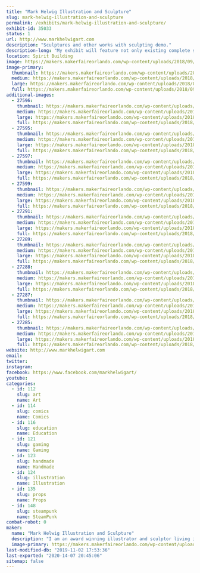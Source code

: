 ```yaml
---
title: "Mark Helwig Illustration and Sculpture"
slug: mark-helwig-illustration-and-sculpture
permalink: /exhibits/mark-helwig-illustration-and-sculpture/
exhibit-id: 35033
status: 1
url: http://www.markhelwigart.com
description: "Sculptures and other works with sculpting demo."
description-long: "My exhibit will feature not only existing complete sculptures, paintings and drawing but I will also be working on a sculpture through the show and answering questions during the demonstration."
location: Spirit Building
image: https://makers.makerfaireorlando.com/wp-content/uploads/2018/09/New-Sculptures-for-Dragon-Con-2018-914x1024.jpg
image-primary:
  thumbnail: https://makers.makerfaireorlando.com/wp-content/uploads/2018/09/New-Sculptures-for-Dragon-Con-2018-150x150.jpg
  medium: https://makers.makerfaireorlando.com/wp-content/uploads/2018/09/New-Sculptures-for-Dragon-Con-2018-268x300.jpg
  large: https://makers.makerfaireorlando.com/wp-content/uploads/2018/09/New-Sculptures-for-Dragon-Con-2018-914x1024.jpg
  full: https://makers.makerfaireorlando.com/wp-content/uploads/2018/09/New-Sculptures-for-Dragon-Con-2018.jpg
additional-images:
  - 27596:
    thumbnail: https://makers.makerfaireorlando.com/wp-content/uploads/2018/09/Chef-Cthulhu-150x150.jpg
    medium: https://makers.makerfaireorlando.com/wp-content/uploads/2018/09/Chef-Cthulhu-229x300.jpg
    large: https://makers.makerfaireorlando.com/wp-content/uploads/2018/09/Chef-Cthulhu-780x1024.jpg
    full: https://makers.makerfaireorlando.com/wp-content/uploads/2018/09/Chef-Cthulhu.jpg
  - 27595:
    thumbnail: https://makers.makerfaireorlando.com/wp-content/uploads/2018/09/Open-Your-Mind-revised-3.02.19-PM-150x150.jpg
    medium: https://makers.makerfaireorlando.com/wp-content/uploads/2018/09/Open-Your-Mind-revised-3.02.19-PM-280x300.jpg
    large: https://makers.makerfaireorlando.com/wp-content/uploads/2018/09/Open-Your-Mind-revised-3.02.19-PM-956x1024.jpg
    full: https://makers.makerfaireorlando.com/wp-content/uploads/2018/09/Open-Your-Mind-revised-3.02.19-PM.jpg
  - 27597:
    thumbnail: https://makers.makerfaireorlando.com/wp-content/uploads/2018/09/Hook-Triumphant-150x150.jpg
    medium: https://makers.makerfaireorlando.com/wp-content/uploads/2018/09/Hook-Triumphant-247x300.jpg
    large: https://makers.makerfaireorlando.com/wp-content/uploads/2018/09/Hook-Triumphant-844x1024.jpg
    full: https://makers.makerfaireorlando.com/wp-content/uploads/2018/09/Hook-Triumphant.jpg
  - 27599:
    thumbnail: https://makers.makerfaireorlando.com/wp-content/uploads/2018/09/Evil-ution-for-Imprint-150x150.jpg
    medium: https://makers.makerfaireorlando.com/wp-content/uploads/2018/09/Evil-ution-for-Imprint-300x153.jpg
    large: https://makers.makerfaireorlando.com/wp-content/uploads/2018/09/Evil-ution-for-Imprint-1024x523.jpg
    full: https://makers.makerfaireorlando.com/wp-content/uploads/2018/09/Evil-ution-for-Imprint.jpg
  - 27291:
    thumbnail: https://makers.makerfaireorlando.com/wp-content/uploads/2018/09/EEP-Dragon-Con-Art-Show-150x150.jpg
    medium: https://makers.makerfaireorlando.com/wp-content/uploads/2018/09/EEP-Dragon-Con-Art-Show-270x300.jpg
    large: https://makers.makerfaireorlando.com/wp-content/uploads/2018/09/EEP-Dragon-Con-Art-Show.jpg
    full: https://makers.makerfaireorlando.com/wp-content/uploads/2018/09/EEP-Dragon-Con-Art-Show.jpg
  - 27289:
    thumbnail: https://makers.makerfaireorlando.com/wp-content/uploads/2018/09/Winning-Smile-Dragon-Con-Art-Show-150x150.jpg
    medium: https://makers.makerfaireorlando.com/wp-content/uploads/2018/09/Winning-Smile-Dragon-Con-Art-Show-300x300.jpg
    large: https://makers.makerfaireorlando.com/wp-content/uploads/2018/09/Winning-Smile-Dragon-Con-Art-Show.jpg
    full: https://makers.makerfaireorlando.com/wp-content/uploads/2018/09/Winning-Smile-Dragon-Con-Art-Show.jpg
  - 27288:
    thumbnail: https://makers.makerfaireorlando.com/wp-content/uploads/2018/09/Grip-of-Terror-Dragon-Con-Art-Show-150x150.jpg
    medium: https://makers.makerfaireorlando.com/wp-content/uploads/2018/09/Grip-of-Terror-Dragon-Con-Art-Show-260x300.jpg
    large: https://makers.makerfaireorlando.com/wp-content/uploads/2018/09/Grip-of-Terror-Dragon-Con-Art-Show.jpg
    full: https://makers.makerfaireorlando.com/wp-content/uploads/2018/09/Grip-of-Terror-Dragon-Con-Art-Show.jpg
  - 27287:
    thumbnail: https://makers.makerfaireorlando.com/wp-content/uploads/2018/09/Sly-Dragon-Con-Art-Show-1-150x150.jpg
    medium: https://makers.makerfaireorlando.com/wp-content/uploads/2018/09/Sly-Dragon-Con-Art-Show-1-263x300.jpg
    large: https://makers.makerfaireorlando.com/wp-content/uploads/2018/09/Sly-Dragon-Con-Art-Show-1.jpg
    full: https://makers.makerfaireorlando.com/wp-content/uploads/2018/09/Sly-Dragon-Con-Art-Show-1.jpg
  - 27285:
    thumbnail: https://makers.makerfaireorlando.com/wp-content/uploads/2018/09/Eyes-Have-It-Dragon-Con-Art-Show-150x150.jpg
    medium: https://makers.makerfaireorlando.com/wp-content/uploads/2018/09/Eyes-Have-It-Dragon-Con-Art-Show-300x300.jpg
    large: https://makers.makerfaireorlando.com/wp-content/uploads/2018/09/Eyes-Have-It-Dragon-Con-Art-Show.jpg
    full: https://makers.makerfaireorlando.com/wp-content/uploads/2018/09/Eyes-Have-It-Dragon-Con-Art-Show.jpg
website: http://www.markhelwigart.com
email: 
twitter: 
instagram: 
facebook: https://www.facebook.com/markhelwigart/
youtube: 
categories:
  - id: 112
    slug: art
    name: Art
  - id: 114
    slug: comics
    name: Comics
  - id: 116
    slug: education
    name: Education
  - id: 121
    slug: gaming
    name: Gaming
  - id: 123
    slug: handmade
    name: Handmade
  - id: 124
    slug: illustration
    name: Illustration
  - id: 135
    slug: props
    name: Props
  - id: 148
    slug: steampunk
    name: SteamPunk
combat-robot: 0
maker:
  name: "Mark Helwig Illustration and Sculpture"
  description: "I am an award winning illustrator and sculptor living in the greater Orlando area. My specialization is fantasy and horror with a touch of the whimsical and a focus on character. I have won multiple awards at shows like Dragon Con and my clients range from small game companies to large publishers such as Oxford University press and private collectors all over the world."
  image-primary: https://makers.makerfaireorlando.com/wp-content/uploads/2018/09/Mark-Helwig-banner-1-1024x433.jpg
last-modified-db: "2019-11-02 17:53:36"
last-exported: "2020-14-07 20:45:06"
sitemap: false
---
```


